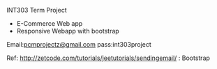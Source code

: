 INT303 Term Project 
- E-Commerce Web app 
- Responsive Webapp with bootstrap 

Email:pcmprojectz@gmail.com 
pass:int303project

Ref: http://zetcode.com/tutorials/jeetutorials/sendingemail/
   : Bootstrap 
	

	
